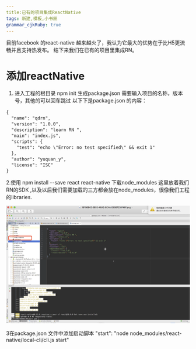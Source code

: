 ```yaml
---
title:已有的项目集成ReactNative
tags: 新建,模板,小书匠
grammar_cjkRuby: true
---
```


目前facebook 的react-native 越来越火了，我认为它最大的优势在于比H5更流畅并且支持热发布。
结下来我们在已有的项目里集成RN。


# **添加reactNative**
1. 进入工程的根目录 npm init  生成package.json
   需要输入项目的名称，版本号，其他的可以回车跳过
  以下下是package.json 的内容：
   

``` stylus
{
  "name": "qdrn",
  "version": "1.0.0",
  "description": "learn RN ",
  "main": "index.js",
  "scripts": {
    "test": "echo \"Error: no test specified\" && exit 1"
  },
  "author": "yuquan_y",
  "license": "ISC"
}
```

2.使用 npm install --save react react-native  下载node_modules 这里放着我们RN的SDK ,以及以后我们需要加载的三方都会放在node_modules，很像我们工程的libraries.

![enter description here][1]


  [1]: ./images/1513049411190.jpg
  
  3在package.json 文件中添加启动脚本
  "start": "node node_modules/react-native/local-cli/cli.js start"
